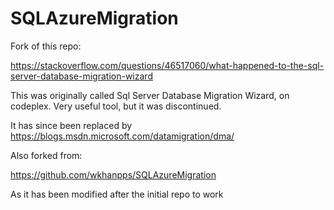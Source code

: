 # SQLAzureMigration

Fork of this repo:

https://stackoverflow.com/questions/46517060/what-happened-to-the-sql-server-database-migration-wizard

This was originally called Sql Server Database Migration Wizard, on codeplex. Very useful tool, but it was discontinued.

It has since been replaced by https://blogs.msdn.microsoft.com/datamigration/dma/

Also forked from:

https://github.com/wkhanpps/SQLAzureMigration

As it has been modified after the initial repo to work
